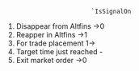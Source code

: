                            `IsSignalOn
1. Disappear from Altfins       ->0
2. Reapper in Altfins           ->1
3. For trade placement          1->
4. Target time just reached     -
5. Exit market order            ->0
